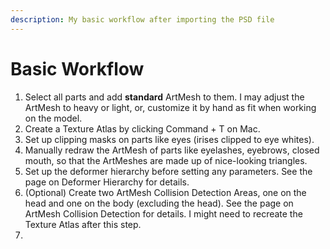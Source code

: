 ```yaml
---
description: My basic workflow after importing the PSD file
---
```


# Basic Workflow

1. Select all parts and add **standard** ArtMesh to them. I may adjust the ArtMesh to heavy or light, or, customize it by hand as fit when working on the model.
2. Create a Texture Atlas by clicking Command + T on Mac.
3. Set up clipping masks on parts like eyes \(irises clipped to eye whites\).
4. Manually redraw the ArtMesh of parts like eyelashes, eyebrows, closed mouth, so that the ArtMeshes are made up of nice-looking triangles.
5. Set up the deformer hierarchy before setting any parameters. See the page on Deformer Hierarchy for details.
6. \(Optional\) Create two ArtMesh Collision Detection Areas, one on the head and one on the body \(excluding the head\). See the page on ArtMesh Collision Detection for details. I might need to recreate the Texture Atlas after this step.
7. 


